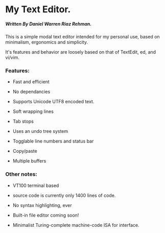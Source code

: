 # My Text Editor.
##### Written By Daniel Warren Riaz Rehman.

This is a simple modal text editor intended for my personal use, based on minimalism, ergonomics and simplicity. 

It's features and behavior are loosely based on that of TextEdit, ed, and vi/vim.

### Features:

 - Fast and efficient

 - No dependancies

 - Supports Unicode UTF8 encoded text.

 - Soft wrapping lines

 - Tab stops

 - Uses an undo tree system

 - Togglable line numbers and status bar

 - Copy/paste 

 - Multiple buffers


### Other notes:

 - VT100 terminal based

 - source code is currently only 1400 lines of code. 

 - No syntax highlighting, ever

 - Built-in file editor coming soon!

 - Minimalist Turing-complete machine-code ISA for interface.
